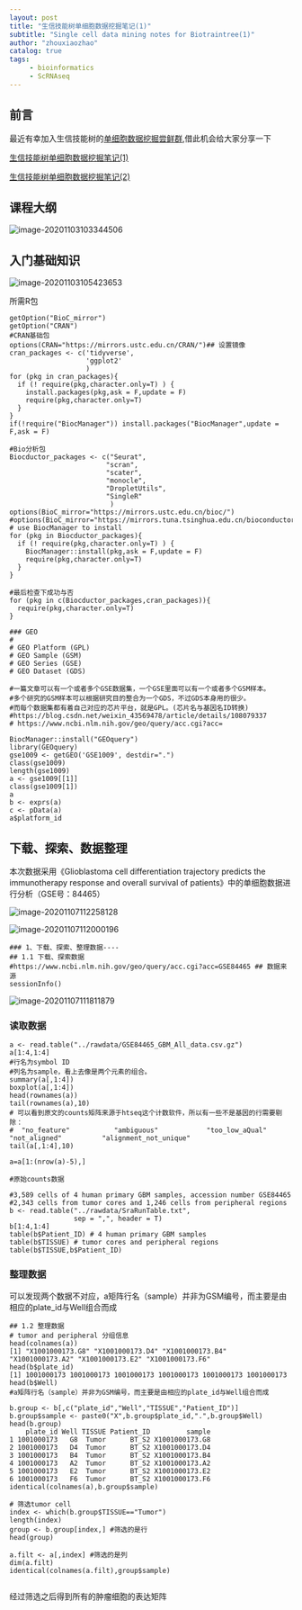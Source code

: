 ```yaml
---
layout: post
title: "生信技能树单细胞数据挖掘笔记(1)"
subtitle: "Single cell data mining notes for Biotraintree(1)"
author: "zhouxiaozhao"
catalog: true
tags:
     - bioinformatics
     - ScRNAseq
---
```


## 前言

最近有幸加入生信技能树的[单细胞数据挖掘尝鲜群](https://mp.weixin.qq.com/s/3XyA-DXRzL8JuJlnV3LW0Q),借此机会给大家分享一下

[生信技能树单细胞数据挖掘笔记(1)](https://www.zhouxiaozhao.cn/2020/10/24/ScRNAseq(7)/)

[生信技能树单细胞数据挖掘笔记(2)](https://www.zhouxiaozhao.cn/2020/10/27/ScRNAseq(8)/)

## 课程大纲

![image-20201103103344506](\img\posts\2020.10.24\image-20201103103344506.png)

 ## 入门基础知识

![image-20201103105423653](/img/posts/2020.10.24/image-20201103105423653.png)

所需R包

```
getOption("BioC_mirror")
getOption("CRAN")
#CRAN基础包
options(CRAN="https://mirrors.ustc.edu.cn/CRAN/")## 设置镜像
cran_packages <- c('tidyverse',
                   'ggplot2'
                   ) 
for (pkg in cran_packages){
  if (! require(pkg,character.only=T) ) {
    install.packages(pkg,ask = F,update = F)
    require(pkg,character.only=T) 
  }
}
if(!require("BiocManager")) install.packages("BiocManager",update = F,ask = F)

#Bio分析包
Biocductor_packages <- c("Seurat",
						"scran",
						"scater",
						"monocle",
						"DropletUtils",
						"SingleR"
                         )
options(BioC_mirror="https://mirrors.ustc.edu.cn/bioc/")
#options(BioC_mirror="https://mirrors.tuna.tsinghua.edu.cn/bioconductor")
# use BiocManager to install
for (pkg in Biocductor_packages){
  if (! require(pkg,character.only=T) ) {
    BiocManager::install(pkg,ask = F,update = F)
    require(pkg,character.only=T) 
  }
}

#最后检查下成功与否
for (pkg in c(Biocductor_packages,cran_packages)){
  require(pkg,character.only=T) 
}

### GEO 
# 
# GEO Platform (GPL)
# GEO Sample (GSM)
# GEO Series (GSE)
# GEO Dataset (GDS)

#一篇文章可以有一个或者多个GSE数据集，一个GSE里面可以有一个或者多个GSM样本。
#多个研究的GSM样本可以根据研究目的整合为一个GDS，不过GDS本身用的很少。
#而每个数据集都有着自己对应的芯片平台，就是GPL。(芯片名与基因名ID转换)
#https://blog.csdn.net/weixin_43569478/article/details/108079337
# https://www.ncbi.nlm.nih.gov/geo/query/acc.cgi?acc=

BiocManager::install("GEOquery")
library(GEOquery)
gse1009 <- getGEO('GSE1009', destdir=".")
class(gse1009)
length(gse1009)
a <- gse1009[[1]]
class(gse1009[1])
a
b <- exprs(a)
c <- pData(a)
a$platform_id

```

## 下载、探索、数据整理

本次数据采用《Glioblastoma cell differentiation trajectory predicts the immunotherapy response and overall survival of patients》中的单细胞数据进行分析（GSE号：84465）

![image-20201107112258128](/img/posts/2020.10.24/image-20201107112258128.png)



![image-20201107112000196](/img/posts/2020.10.24/image-20201107112000196.png)

```
### 1、下载、探索、整理数据----
## 1.1 下载、探索数据
#https://www.ncbi.nlm.nih.gov/geo/query/acc.cgi?acc=GSE84465 ## 数据来源
sessionInfo()
```

![image-20201107111811879](/img/posts/2020.10.24/image-20201107111811879.png)

### 读取数据

```
a <- read.table("../rawdata/GSE84465_GBM_All_data.csv.gz")
a[1:4,1:4]
#行名为symbol ID
#列名为sample，看上去像是两个元素的组合。
summary(a[,1:4]) 
boxplot(a[,1:4])
head(rownames(a))
tail(rownames(a),10)
# 可以看到原文的counts矩阵来源于htseq这个计数软件，所以有一些不是基因的行需要剔除：
#  "no_feature"           "ambiguous"            "too_low_aQual"        "not_aligned"          "alignment_not_unique"
tail(a[,1:4],10)

a=a[1:(nrow(a)-5),]

#原始counts数据

#3,589 cells of 4 human primary GBM samples, accession number GSE84465
#2,343 cells from tumor cores and 1,246 cells from peripheral regions
b <- read.table("../rawdata/SraRunTable.txt",
                sep = ",", header = T)
b[1:4,1:4]
table(b$Patient_ID) # 4 human primary GBM samples
table(b$TISSUE) # tumor cores and peripheral regions
table(b$TISSUE,b$Patient_ID)

```

### 整理数据

可以发现两个数据不对应，a矩阵行名（sample）并非为GSM编号，而主要是由相应的plate_id与Well组合而成

```
## 1.2 整理数据 
# tumor and peripheral 分组信息
head(colnames(a))
[1] "X1001000173.G8" "X1001000173.D4" "X1001000173.B4" "X1001000173.A2" "X1001000173.E2" "X1001000173.F6"
head(b$plate_id)
[1] 1001000173 1001000173 1001000173 1001000173 1001000173 1001000173
head(b$Well)
#a矩阵行名（sample）并非为GSM编号，而主要是由相应的plate_id与Well组合而成

b.group <- b[,c("plate_id","Well","TISSUE","Patient_ID")]
b.group$sample <- paste0("X",b.group$plate_id,".",b.group$Well)
head(b.group)
    plate_id Well TISSUE Patient_ID         sample
1 1001000173   G8  Tumor      BT_S2 X1001000173.G8
2 1001000173   D4  Tumor      BT_S2 X1001000173.D4
3 1001000173   B4  Tumor      BT_S2 X1001000173.B4
4 1001000173   A2  Tumor      BT_S2 X1001000173.A2
5 1001000173   E2  Tumor      BT_S2 X1001000173.E2
6 1001000173   F6  Tumor      BT_S2 X1001000173.F6
identical(colnames(a),b.group$sample)

# 筛选tumor cell
index <- which(b.group$TISSUE=="Tumor")
length(index)
group <- b.group[index,] #筛选的是行
head(group)

a.filt <- a[,index] #筛选的是列
dim(a.filt)
identical(colnames(a.filt),group$sample)


```

经过筛选之后得到所有的肿瘤细胞的表达矩阵

